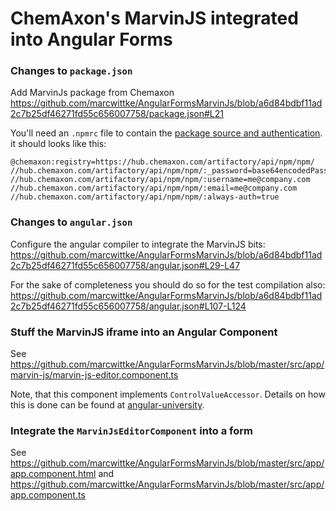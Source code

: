 # ChemAxon's MarvinJS integrated into Angular Forms

### Changes to `package.json`
Add MarvinJs package from Chemaxon
https://github.com/marcwittke/AngularFormsMarvinJs/blob/a6d84bdbf11ad2c7b25df46271fd55c656007758/package.json#L21

You'll need an `.npmrc` file to contain the [package source and authentication](https://docs.chemaxon.com/display/docs/public-repository.md#src-1806243-publicrepository-npm). it should looks like this:

```
@chemaxon:registry=https://hub.chemaxon.com/artifactory/api/npm/npm/
//hub.chemaxon.com/artifactory/api/npm/npm/:_password=base64encodedPassword
//hub.chemaxon.com/artifactory/api/npm/npm/:username=me@company.com
//hub.chemaxon.com/artifactory/api/npm/npm/:email=me@company.com
//hub.chemaxon.com/artifactory/api/npm/npm/:always-auth=true
```

### Changes to `angular.json`
Configure the angular compiler to integrate the MarvinJS bits:
https://github.com/marcwittke/AngularFormsMarvinJs/blob/a6d84bdbf11ad2c7b25df46271fd55c656007758/angular.json#L29-L47

For the sake of completeness you should do so for the test compilation also:
https://github.com/marcwittke/AngularFormsMarvinJs/blob/a6d84bdbf11ad2c7b25df46271fd55c656007758/angular.json#L107-L124


### Stuff the MarvinJS iframe into an Angular Component
See https://github.com/marcwittke/AngularFormsMarvinJs/blob/master/src/app/marvin-js/marvin-js-editor.component.ts

Note, that this component implements `ControlValueAccessor`. Details on how this is done can be found at [angular-university](https://blog.angular-university.io/angular-custom-form-controls/).

### Integrate the `MarvinJsEditorComponent` into a form
See https://github.com/marcwittke/AngularFormsMarvinJs/blob/master/src/app/app.component.html
and https://github.com/marcwittke/AngularFormsMarvinJs/blob/master/src/app/app.component.ts
